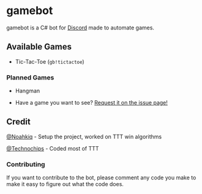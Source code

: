 # gamebot

gamebot is a C# bot for [Discord](https://discordapp.com/) made to automate games.

## Available Games

- Tic-Tac-Toe (`gb!tictactoe`)

### Planned Games

- Hangman

- Have a game you want to see? [Request it on the issue page!](https://github.com/Noahkiq/gamebot/issues/new)

## Credit

[@Noahkiq](https://github.com/Noahkiq) - Setup the project, worked on TTT win algorithms

[@Technochips](https://github.com/Technochips) - Coded most of TTT

### Contributing

If you want to contribute to the bot, please comment any code you make to make it easy to figure out what the code does.
